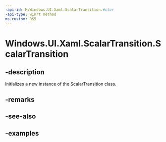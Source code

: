 ```yaml
---
-api-id: M:Windows.UI.Xaml.ScalarTransition.#ctor
-api-type: winrt method
ms.custom: RS5
---
```


<!-- Method syntax.
public ScalarTransition.ScalarTransition()
-->

# Windows.UI.Xaml.ScalarTransition.ScalarTransition

## -description
Initializes a new instance of the ScalarTransition class.

## -remarks

## -see-also

## -examples

